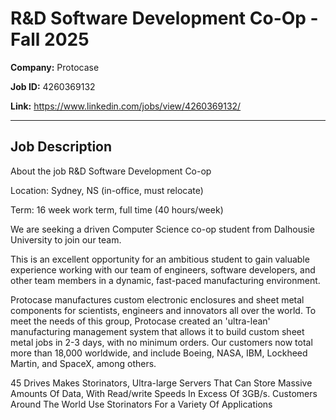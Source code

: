 # R&D Software Development Co-Op - Fall 2025

**Company:** Protocase

**Job ID:** 4260369132

**Link:** https://www.linkedin.com/jobs/view/4260369132/

---

## Job Description

About the job
R&D Software Development Co-op

Location: Sydney, NS (in-office, must relocate)

Term: 16 week work term, full time (40 hours/week)

We are seeking a driven Computer Science co-op student from Dalhousie University to join our team.

This is an excellent opportunity for an ambitious student to gain valuable experience working with our team of engineers, software developers, and other team members in a dynamic, fast-paced manufacturing environment.



Protocase manufactures custom electronic enclosures and sheet metal components for scientists, engineers and innovators all over the world. To meet the needs of this group, Protocase created an 'ultra-lean' manufacturing management system that allows it to build custom sheet metal jobs in 2-3 days, with no minimum orders. Our customers now total more than 18,000 worldwide, and include Boeing, NASA, IBM, Lockheed Martin, and SpaceX, among others.

45 Drives Makes Storinators, Ultra-large Servers That Can Store Massive Amounts Of Data, With Read/write Speeds In Excess Of 3GB/s. Customers Around The World Use Storinators For a Variety Of Applications
